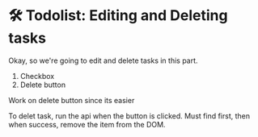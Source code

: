 # 🛠️ Todolist: Editing and Deleting tasks

Okay, so we're going to edit and delete tasks in this part.

1. Checkbox
2. Delete button

Work on delete button since its easier

To delet task, run the api when the button is clicked.
Must find first, then when success, remove the item from the DOM.


